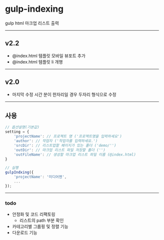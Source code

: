 # gulp-indexing
gulp html 마크업 리스트 출력

***
## v2.2
 - @index.html 템플릿 모바일 뷰포트 추가
 - @index.html 템플릿 li 개행

***
## v2.0
 - 마지막 수정 시간 분이 한자리일 경우 두자리 형식으로 수정

***
## 사용
```javascript
// 옵션설명(기본값)
setting = {
	'projectName': // 프로젝트 명 ('프로젝트명을 입력하세요')
	'author': // 작업자 ('작업자를 입력하세요.')
	'srcDir': // 리스트업할 페이지가 있는 폴더 ('demo/'')
	'outDir': // 마크업 리스트 파일 저장할 폴더 ('')
	'outFileName': // 생성할 마크업 리스트 파일 이름 (@index.html)
}

// 실행
gulpIndxing({
	'projectName': '미디어젠',
	...
});
```

***
### todo
- 안정화 및 코드 리팩토링
	- 리스트의 path 부분 확인
- 카테고리별 그룹핑 및 정렬 기능
- 다운로드 기능
